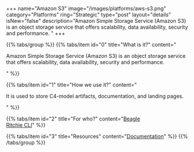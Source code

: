 +++
name="Amazon S3"
image="/images/platforms/aws-s3.png"
category="Platforms"
ring="Strategic"
type="post"
layout="details"
isNew="false"
description="Amazon Simple Storage Service (Amazon S3) is an object storage service that offers scalability, data availability, security and performance. "
+++

{{% tabs/group %}}
  {{% tabs/item id="0" title="What is it?" content="<p>Amazon Simple Storage Service (Amazon S3) is an object storage service that offers scalability, data availability, security and performance.</p>" %}}

  {{% tabs/item id="1" title="How we use it?" content="<p>It is used to store C4-model artifacts, documentation, and landing pages.</p>" %}}

  {{% tabs/item id="2" title="For who?" content="<a href='https://usebeagle.io/' target='_blank'>Beagle</a><br /><a href='https://ritchiecli.io/' target='_blank'>Ritchie CLI</a>" %}}

  {{% tabs/item id="3" title="Resources" content="<a href='https://aws.amazon.com/pt/training/?nc2=h_ql_le_tc' target='_blank'>Documentation</a>" %}}
{{% /tabs/group %}}
